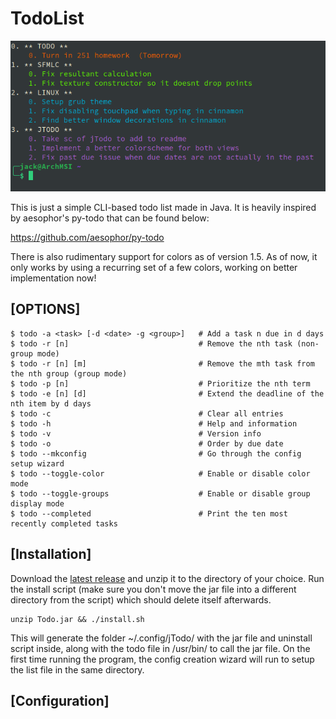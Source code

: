 # TodoList

![Screenshot](https://raw.githubusercontent.com/Jfeatherstone/jTodo/master/screenshot.png)

This is just a simple CLI-based todo list made in Java. It is heavily inspired by aesophor's py-todo that can be found below:

https://github.com/aesophor/py-todo

There is also rudimentary support for colors as of version 1.5.
As of now, it only works by using a recurring set of a few colors, working on better implementation now!

## [OPTIONS]

```
$ todo -a <task> [-d <date> -g <group>]	  # Add a task n due in d days
$ todo -r [n]                             # Remove the nth task (non-group mode)
$ todo -r [n] [m]                         # Remove the mth task from the nth group (group mode)
$ todo -p [n]                             # Prioritize the nth term
$ todo -e [n] [d]                         # Extend the deadline of the nth item by d days
$ todo -c                                 # Clear all entries
$ todo -h                                 # Help and information
$ todo -v                                 # Version info
$ todo -o                                 # Order by due date
$ todo --mkconfig                         # Go through the config setup wizard
$ todo --toggle-color                     # Enable or disable color mode
$ todo --toggle-groups                    # Enable or disable group display mode
$ todo --completed                        # Print the ten most recently completed tasks
```

## [Installation]
Download the [latest release](https://github.com/Jfeatherstone/jTodo/releases/tag/2.0) and unzip it to the directory of your choice. Run the install script (make sure you don't move the jar file into a different directory from the script) which should delete itself afterwards.
```
unzip Todo.jar && ./install.sh
```
This will generate the folder ~/.config/jTodo/ with the jar file and uninstall script inside, along with the todo file in /usr/bin/ to call the jar file. On the first time running the program, the config creation wizard will run to setup the list file in the same directory.

## [Configuration]


